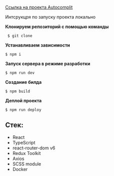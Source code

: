 [ Ссылка на проекта Autocomplit ]()

Интсрукцря по запуску проекта локально

**Клонируем репозиторий c помощью команды**

```
 $ git clone
```

**Устанавливаем зависимости**

```
$ npm i
```

**Запуск сервера в режиме разработки**

```
$ npm run dev
```

**Создание билда**

```
$ npm build
```

**Деплой проекта**

```
$ npm run deploy
```

## Стек:

- React
- TypeScript
- react-router-dom v6
- Redux Toolkit
- Axios
- SCSS module
- Docker
